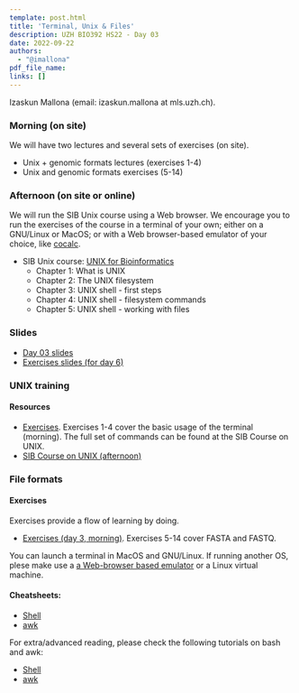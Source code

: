 ```yaml
---
template: post.html
title: 'Terminal, Unix & Files'
description: UZH BIO392 HS22 - Day 03
date: 2022-09-22
authors:
  - "@imallona"
pdf_file_name: 
links: []
---
```


Izaskun Mallona (email: izaskun.mallona at mls.uzh.ch).

### Morning (on site)

We will have two lectures and several sets of exercises (on site).

* Unix + genomic formats lectures (exercises 1-4)
* Unix and genomic formats exercises (5-14)

### Afternoon (on site or online)

We will run the SIB Unix course using a Web browser. We encourage you to run the exercises of the course in a terminal of your own; either on a GNU/Linux or MacOS; or with a Web browser-based emulator of your choice, like [cocalc](https://cocalc.com/app?anonymous=terminal).

* SIB Unix course: [UNIX for Bioinformatics](https://edu.sib.swiss/pluginfile.php/2878/mod_resource/content/4/couselab-html/content.html)
   - Chapter 1: What is UNIX
   - Chapter 2: The UNIX filesystem
   - Chapter 3: UNIX shell - first steps
   - Chapter 4: UNIX shell - filesystem commands
   - Chapter 5: UNIX shell - working with files

<!--more-->

### Slides

* [Day 03 slides](https://github.com/compbiozurich/UZH-BIO392/blob/master/course-material/2021/imallona/genomic_file_formats.pdf)
* [Exercises slides (for day 6)](https://github.com/compbiozurich/UZH-BIO392/blob/master/course-material/2021/imallona/exercises_and_mobile_elements.pdf)

### UNIX training

#### Resources

* [Exercises](https://github.com/compbiozurich/UZH-BIO392/blob/master/course-material/2021/imallona/exercises.md). Exercises 1-4 cover the basic usage of the terminal (morning). The full set of commands can be found at the SIB Course on UNIX.
* [SIB Course on UNIX (afternoon)](https://edu.sib.swiss/pluginfile.php/2878/mod_resource/content/4/couselab-html/content.html)

### File formats

#### Exercises

Exercises provide a flow of learning by doing.

* [Exercises (day 3, morning)](https://github.com/compbiozurich/UZH-BIO392/blob/master/course-material/2021/imallona/exercises.md). Exercises 5-14 cover FASTA and FASTQ.

You can launch a terminal in MacOS and GNU/Linux. If running another OS, plese make use a [a Web-browser based emulator](https://cocalc.com/app?anonymous=terminal) or a Linux virtual machine.

#### Cheatsheets:

* [Shell](https://files.fosswire.com/2007/08/fwunixref.pdf)
* [awk](https://gist.github.com/Rafe/3102414)

For extra/advanced reading, please check the following tutorials on bash and awk:

* [Shell](http://www.grymoire.com/Unix/Sh.html)
* [awk](http://www.grymoire.com/Unix/Awk.html)
